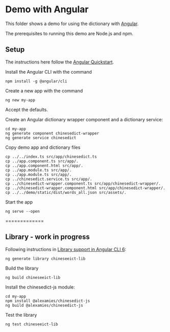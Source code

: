 # Demo with Angular
This folder shows a demo for using the dictionary with
[Angular](https://angular.io/).

The prerequisites to running this demo are Node.js and npm.

## Setup
The instructions here follow the [Angular
Quickstart](https://angular.io/guide/quickstart).

Install the Angular CLI with the command
```
npm install -g @angular/cli
```

Create a new app with the command
```
ng new my-app
```

Accept the defaults. 

Create an Angular dictionary wrapper component and a dictionary service:
```
cd my-app
ng generate component chinesedict-wrapper
ng generate service chinesedict
```

Copy demo app and dictionary files 
```
cp ../../index.ts src/app/chinesedict.ts
cp ../app.component.ts src/app/.
cp ../app.component.html src/app/.
cp ../app.module.ts src/app/.
cp ../app.module.ts src/app/.
cp ../chinesedict.service.ts src/app/.
cp ../chinesedict-wrapper.component.ts src/app/chinesedict-wrapper/.
cp ../chinesedict-wrapper.component.html src/app/chinesedict-wrapper/.
cp ../../demo/static/dist/words_all.json src/assets/.
```

Start the app
```
ng serve --open
```

=============
## Library - work in progress
Following instructions in [Library support in Angular
CLI 6](https://github.com/angular/angular-cli/wiki/stories-create-library):
```
ng generate library chineseeict-lib
```

Build the library
```
ng build chineseeict-lib
```

Install the chinesedict-js module:
```
cd my-app
npm install @alexamies/chinesedict-js
ng build @alexamies/chinesedict-js
```

Test the library
```
ng test chineseeict-lib
```